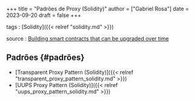 +++
title = "Padrões de Proxy (Solidity)"
author = ["Gabriel Rosa"]
date = 2023-09-20
draft = false
+++

tags
: [Solidity]({{< relref "solidity.md" >}})

source
: [Building smart contracts that can be upgraded over time](https://learnweb3.io/lessons/building-smart-contracts-that-can-be-upgraded-over-time/)


## Padrões {#padrões}

-   [Transparent Proxy Pattern (Solidity)]({{< relref "transparent_proxy_pattern_solidity.md" >}})
-   [UUPS Proxy Pattern (Solidity)]({{< relref "uups_proxy_pattern_solidity.md" >}})

